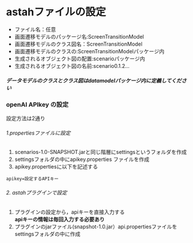 # astahファイルの設定
- ファイル名：任意
- 画面遷移モデルのパッケージ名:ScreenTransitionModel
- 画面遷移モデルのクラス図名：ScreenTransitionModel
- 画面遷移モデルのクラスの:ScreenTransitionModelパッケージ内
- 生成されるオブジェクト図の配置:scenarioパッケージ内
- 生成されるオブジェクト図の名前:scenario0.1.2...

##### データモデルのクラスとクラス図はdatamodelパッケージ内に定義してください


### openAI APIkey の設定
設定方法は2通り
###### 1.propertiesファイルに設定
1. scenarios-1.0-SNAPSHOT.jarと同じ階層にsettingsというフォルダを作成
2. settingsフォルダの中にapikey.properties ファイルを作成
3. apikey.propertiesに以下を記述する
```
apikey=設定するAPIキー
```
###### 2. astahプラグインで設定
1. プラグインの設定から，apiキーを直接入力する  
   **apiキーの情報は毎回入力する必要あり**
2. プラグインのjarファイル(snapshot-1.0.jar）api.propertiesファイルをsettingsフォルダの中に作成
